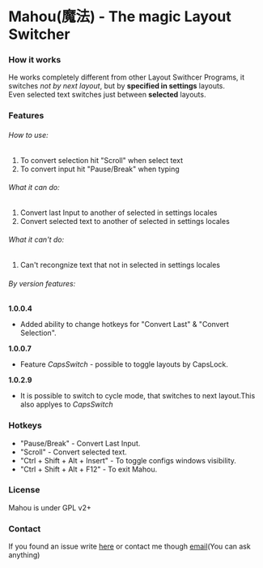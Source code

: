 # Mahou(魔法) - The magic Layout Switcher
### How it works
He works completely different from other Layout Swithcer Programs, it switches *not by next layout*, but by **specified in settings** layouts. <br/>
Even selected text switches just between **selected** layouts.
### Features
###### How to use:
1. To convert selection hit "Scroll" when select text
2. To convert input hit "Pause/Break" when typing

###### What it can do:
1. Convert last Input to another of selected in settings locales
2. Convert selected text to another of selected in settings locales

###### What it can't do:
1. Can't recongnize text that not in selected in settings locales

###### By version features:
**1.0.0.4**<br/>
- Added ability to change hotkeys for "Convert Last" & "Convert Selection".

**1.0.0.7**<br/>
- Feature *CapsSwitch* - possible to toggle layouts by CapsLock.

**1.0.2.9**<br/>
- It is possible to switch to cycle mode, that switches to next layout.This also applyes to *CapsSwitch*

### Hotkeys
- "Pause/Break" - Convert Last Input.
- "Scroll" - Convert selected text.
- "Ctrl + Shift + Alt + Insert" - To toggle configs windows visibility.
- "Ctrl + Shift + Alt + F12" - To exit Mahou.

### License
Mahou is under GPL v2+
### Contact
If you found an issue write [here](https://github.com/BladeMight/Mahou/issues)
or contact me though [email](mailto:BladeMight@gmail.com)(You can ask anything)

